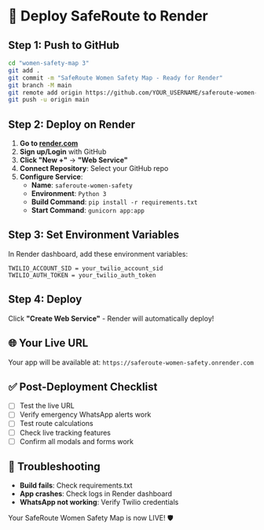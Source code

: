 # 🚀 Deploy SafeRoute to Render

## Step 1: Push to GitHub

```bash
cd "women-safety-map 3"
git add .
git commit -m "SafeRoute Women Safety Map - Ready for Render"
git branch -M main
git remote add origin https://github.com/YOUR_USERNAME/saferoute-women-safety.git
git push -u origin main
```

## Step 2: Deploy on Render

1. **Go to [render.com](https://render.com)**
2. **Sign up/Login** with GitHub
3. **Click "New +"** → **"Web Service"**
4. **Connect Repository**: Select your GitHub repo
5. **Configure Service**:
   - **Name**: `saferoute-women-safety`
   - **Environment**: `Python 3`
   - **Build Command**: `pip install -r requirements.txt`
   - **Start Command**: `gunicorn app:app`

## Step 3: Set Environment Variables

In Render dashboard, add these environment variables:

```
TWILIO_ACCOUNT_SID = your_twilio_account_sid
TWILIO_AUTH_TOKEN = your_twilio_auth_token
```

## Step 4: Deploy

Click **"Create Web Service"** - Render will automatically deploy!

## 🌐 Your Live URL

Your app will be available at:
`https://saferoute-women-safety.onrender.com`

## ✅ Post-Deployment Checklist

- [ ] Test the live URL
- [ ] Verify emergency WhatsApp alerts work
- [ ] Test route calculations
- [ ] Check live tracking features
- [ ] Confirm all modals and forms work

## 🔧 Troubleshooting

- **Build fails**: Check requirements.txt
- **App crashes**: Check logs in Render dashboard
- **WhatsApp not working**: Verify Twilio credentials

Your SafeRoute Women Safety Map is now LIVE! 🛡️